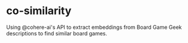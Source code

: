 # co-similarity
Using @cohere-ai's API to extract embeddings from Board Game Geek descriptions to find similar board games.
